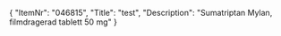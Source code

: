 {
  "ItemNr": "046815",
  "Title": "test",
  "Description": "Sumatriptan Mylan, filmdragerad tablett 50 mg"
}